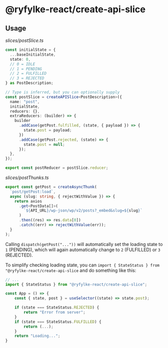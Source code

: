 # @ryfylke-react/create-api-slice

## **Usage**

_slices/postSlice.ts_

```typescript
const initialState = {
  ...baseInitialState,
  state: 0,
  // 0 = IDLE
  // 1 = PENDING
  // 2 = FULFILLED
  // 3 = REJECTED
} as PostDescription;

// Type is inferred, but you can optionally supply
const postSlice = createAPISlice<PostDescription>({
  name: "post",
  initialState,
  reducers: {},
  extraReducers: (builder) => {
    builder
      .addCase(getPost.fulfilled, (state, { payload }) => {
        state.post = payload;
      })
      .addCase(getPost.rejected, (state) => {
        state.post = null;
      });
  },
});

export const postReducer = postSlice.reducer;
```

_slices/postThunks.ts_

```typescript
export const getPost = createAsyncThunk(
  `post/getPost:load`,
  async (slug: string, { rejectWithValue }) => {
    return axios
      .get<PostData[]>(
        `${API_URL}/wp-json/wp/v2/posts?_embed&slug=${slug}`
      )
      .then((res) => res.data[0])
      .catch((err) => rejectWithValue(err));
  }
);
```

Calling `dispatch(getPost("..."))` will automatically set the loading state to `1` (PENDING), which will again automatically change to `2` (FULFILLED) or `3` (REJECTED).

To simplify checking loading state, you can `import { StateStatus } from "@ryfylke-react/create-api-slice` and do something like this:

```typescript
// ...
import { StateStatus } from "@ryfylke-react/create-api-slice";

const App = () => {
    const { state, post } = useSelector((state) => state.post);

    if (state === StateStatus.REJECTED) {
        return "Error from server";
    }
    if (state === StateStatus.FULFILLED) {
        return (...);
    }
    return "Loading...";
}
```
